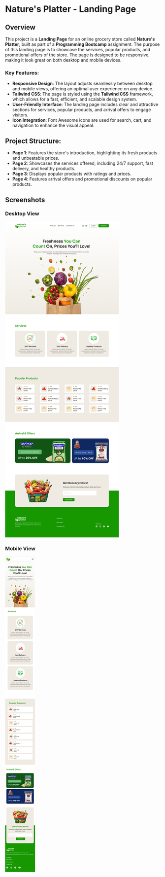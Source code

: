 # Nature's Platter - Landing Page

## Overview

This project is a **Landing Page** for an online grocery store called **Nature's Platter**, built as part of a **Programming Bootcamp** assignment. The purpose of this landing page is to showcase the services, popular products, and promotional offers of the store. The page is designed to be responsive, making it look great on both desktop and mobile devices.

### Key Features:

- **Responsive Design**: The layout adjusts seamlessly between desktop and mobile views, offering an optimal user experience on any device.
- **Tailwind CSS**: The page is styled using the **Tailwind CSS** framework, which allows for a fast, efficient, and scalable design system.
- **User-Friendly Interface**: The landing page includes clear and attractive sections for services, popular products, and arrival offers to engage visitors.
- **Icon Integration**: Font Awesome icons are used for search, cart, and navigation to enhance the visual appeal.

## Project Structure:

- **Page 1**: Features the store's introduction, highlighting its fresh products and unbeatable prices.
- **Page 2**: Showcases the services offered, including 24/7 support, fast delivery, and healthy products.
- **Page 3**: Displays popular products with ratings and prices.
- **Page 4**: Features arrival offers and promotional discounts on popular products.

## Screenshots

### Desktop View

![Desktop View](./natures-platter-desktop.png)

### Mobile View

![Mobile View](./natures-platter-mobile.png)
